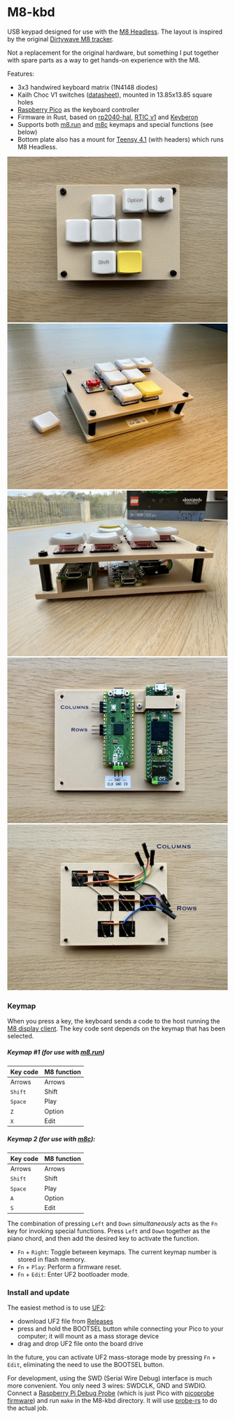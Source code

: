 # M8-kbd

USB keypad designed for use with the [M8 Headless](https://github.com/Dirtywave/M8HeadlessFirmware). The layout is inspired by the original [Dirtywave M8 tracker](https://dirtywave.com/).

Not a replacement for the original hardware, but something I put together with spare parts as a way to get hands-on experience with the M8.

Features:

- 3x3 handwired keyboard matrix (1N4148 diodes)
- Kailh Choc V1 switches ([datasheet](https://cdn-shop.adafruit.com/product-files/5113/CHOC+keyswitch_Kailh-CPG135001D01_C400229.pdf)), mounted in 13.85x13.85 square holes
- [Raspberry Pico](https://datasheets.raspberrypi.com/pico/pico-datasheet.pdf) as the keyboard controller
- Firmware in Rust, based on [rp2040-hal](https://github.com/rp-rs/rp-hal-boards/tree/main/boards/rp-pico), [RTIC v1](https://rtic.rs/1/book/en/) and [Keyberon](https://github.com/TeXitoi/keyberon)
- Supports both [m8.run](https://m8.run) and [m8c](https://github.com/laamaa/m8c) keymaps and special functions (see below)
- Bottom plate also has a mount for [Teensy 4.1](https://www.pjrc.com/store/teensy41.html) (with headers) which runs M8 Headless.
 
![top plate](img/top-plate.jpeg)
![perspective view](img/perspective.jpeg)
![side view](img/side.jpeg)
![bottom plate](img/bottom-plate.jpeg)
![matrix](img/wiring.jpeg)

### Keymap


When you press a key, the keyboard sends a code to the host running the [M8 display client](https://github.com/DirtyWave/M8Docs/blob/main/docs/M8HeadlessSetup.md#software). The key code sent depends on the keymap that has been selected.

##### Keymap #1 (for use with [m8.run](https://m8.run))

| Key code | M8 function |
|----------|-------------|
| Arrows   | Arrows      |
| `Shift`  | Shift       |
| `Space`  | Play        |
| `Z`      | Option      |
| `X`      | Edit        |

##### Keymap 2 (for use with [m8c](https://github.com/laamaa/m8c)):

| Key code | M8 function |
|----------|-------------|
| Arrows   | Arrows      |
| `Shift`  | Shift       |
| `Space`  | Play        |
| `A`      | Option      |
| `S`      | Edit        |

The combination of pressing `Left` and `Down` *simultaneously* acts as the `Fn` key for invoking special functions. Press `Left` and `Down` together as the piano chord, and then add the desired key to activate the function.

- `Fn` + `Right`: Toggle between keymaps. The current keymap number is stored in flash memory.
- `Fn` + `Play`: Perform a firmware reset.
- `Fn` + `Edit`: Enter UF2 bootloader mode.

### Install and update

The easiest method is to use [UF2](https://github.com/microsoft/uf2):

- download UF2 file from [Releases](https://github.com/kolontsov/m8-kbd/releases)
- press and hold the BOOTSEL button while connecting your Pico to your computer; it will mount as a mass storage device
- drag and drop UF2 file onto the board drive

In the future, you can activate UF2 mass-storage mode by pressing `Fn` + `Edit`, eliminating the need to use the BOOTSEL button.

For development, using the SWD (Serial Wire Debug) interface is much more convenient. You only need 3 wires: SWDCLK, GND and SWDIO. Connect a [Raspberry Pi Debug Probe](https://www.raspberrypi.com/documentation/microcontrollers/debug-probe.html) (which is just Pico with [picoprobe firmware](https://github.com/raspberrypi/picoprobe)) and run `make` in the M8-kbd directory. It will use [probe-rs](https://probe.rs/) to do the actual job.